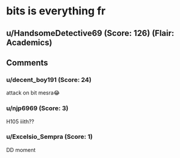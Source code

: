 # bits is everything fr
## u/HandsomeDetective69 (Score: 126) (Flair: Academics)



## Comments

### u/decent_boy191 (Score: 24)
attack on bit mesra😂


### u/njp6969 (Score: 3)
H105 iiith??


### u/Excelsio_Sempra (Score: 1)
DD moment




